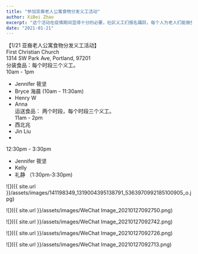 ```yaml
---
title: "参加亚裔老人公寓食物分发义工活动"
author: XiBei Zhao
excerpt: "这个活动在疫情期间显得十分的必要，社区义工们报名踊跃，每个人为老人们能做些事情而感到十分的高兴。这项活动的组织者是The Giving Tree和Clay Street Table，OCC则是负责提供义工，从前几个月开始，到现在，我们的义工们已经形成为了活动主力。"
date: "2021-01-21"
---
```


【1/21 亚裔老人公寓食物分发义工活动】  
First Christian Church  
1314 SW Park Ave, Portland, 97201  
分装食品：每个时段三个义工。  
10am - 1pm  
- Jennifer 筱坚  
-  Bryce 海晨  (10am - 11:30am)  
-  Henry W  
-  Anna  
运送食品： 两个时段，每个时段三个义工。  
11am - 2pm  
- 西北兆  
- Jin Liu  
-  
12:30pm - 3:30pm  
- Jennifer 筱坚  
- Kelly  
- 礼静 （1:30pm-3:30pm)  

![]({{ site.url }}/assets/images/141198349_1319004395138791_5363970992185100905_o.jpg)

![]({{ site.url }}/assets/images/WeChat Image_20210127092750.png)

![]({{ site.url }}/assets/images/WeChat Image_20210127092742.png)

![]({{ site.url }}/assets/images/WeChat Image_20210127092726.png)

![]({{ site.url }}/assets/images/WeChat Image_20210127092713.png)
